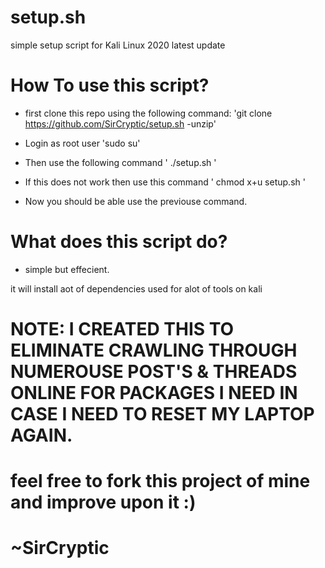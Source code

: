 # setup.sh
simple setup script for Kali Linux 2020 latest update

# How To use this script?

- first clone this repo using the following command:
'git clone https://github.com/SirCryptic/setup.sh -unzip'

- Login as root user 
'sudo su'

- Then use the following command
' ./setup.sh '

- If this does not work then use this command
' chmod x+u setup.sh '
- Now you should be able use the previouse command.


# What does this script do?

- simple but effecient.

it will install aot of dependencies used for alot of tools on kali


# NOTE: I CREATED THIS TO ELIMINATE CRAWLING THROUGH NUMEROUSE POST'S & THREADS ONLINE FOR PACKAGES I NEED IN CASE I NEED TO RESET MY LAPTOP AGAIN.

# feel free to fork this project of mine and improve upon it :)

# ~SirCryptic
